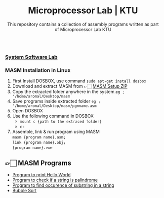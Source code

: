 <h1 align="center">Microprocessor Lab | KTU</h1>
<div align="center">
  <p>This repository contains a collection of assembly programs written as part of Microprocessor Lab KTU</p>
</div>
<br><br>

### [System Software Lab](https://github.com/aromalsanthosh/System-Software-Lab-S5)




### MASM Installation in Linux

 1. First Install DOSBOX, use command `sudo apt-get install dosbox`
 2. Download and extract MASM from  👉🏻 [MASM Setup ZIP](/masm.zip)
 3. Copy the extracted folder anywhere in the system.`eg ; '/home/aromal/Desktop/masm`
 4. Save programs inside extracted folder  `eg ; '/home/aromal/Desktop/masm/pgmname.asm`
 5. Open DOSBOX
 6. Use the following command in DOSBOX <br>
	- `mount c {path to the extraced folder}`  <br>
	- `c:` 
7. Assemble, link & run program using MASM <br>
`masm {program name}.asm;`<br>
 `link {program name}.obj;` <br>
 `{program name}.exe`
	
## 👉🏻 MASM Programs

- [Program to print Hello World](/Programs/Hello.asm)
- [Program to check if a string is palindrome](/Programs/palindrome.asm)
- [Program to find occurence of substring in a string](/Programs/substring.asm)
- [Bubble Sort](/Programs/bubblesort.asm)
